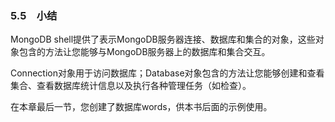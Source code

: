### 5.5　小结

MongoDB shell提供了表示MongoDB服务器连接、数据库和集合的对象，这些对象包含的方法让您能够与MongoDB服务器上的数据库和集合交互。

Connection对象用于访问数据库；Database对象包含的方法让您能够创建和查看集合、查看数据库统计信息以及执行各种管理任务（如检查）。

在本章最后一节，您创建了数据库words，供本书后面的示例使用。

